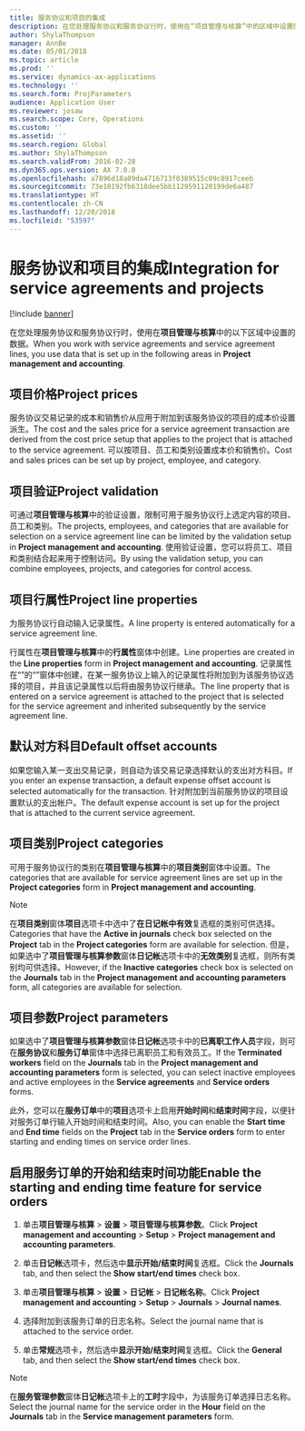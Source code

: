 ```yaml
---
title: 服务协议和项目的集成
description: 在您处理服务协议和服务协议行时，使用在“项目管理与核算”中的区域中设置的数据。
author: ShylaThompson
manager: AnnBe
ms.date: 05/01/2018
ms.topic: article
ms.prod: ''
ms.service: dynamics-ax-applications
ms.technology: ''
ms.search.form: ProjParameters
audience: Application User
ms.reviewer: josaw
ms.search.scope: Core, Operations
ms.custom: ''
ms.assetid: ''
ms.search.region: Global
ms.author: ShylaThompson
ms.search.validFrom: 2016-02-28
ms.dyn365.ops.version: AX 7.0.0
ms.openlocfilehash: a7896d18a09da4716713f0389515c09c0917ceeb
ms.sourcegitcommit: 73e10192fb6318dee5bb1129591120199de6a487
ms.translationtype: HT
ms.contentlocale: zh-CN
ms.lasthandoff: 12/20/2018
ms.locfileid: "53597"
---
```

# <a name="integration-for-service-agreements-and-projects"></a><span data-ttu-id="f932d-103">服务协议和项目的集成</span><span class="sxs-lookup"><span data-stu-id="f932d-103">Integration for service agreements and projects</span></span> 

[!include [banner](../includes/banner.md)]


<span data-ttu-id="f932d-104">在您处理服务协议和服务协议行时，使用在**项目管理与核算**中的以下区域中设置的数据。</span><span class="sxs-lookup"><span data-stu-id="f932d-104">When you work with service agreements and service agreement lines, you use data that is set up in the following areas in **Project management and accounting**.</span></span>

## <a name="project-prices"></a><span data-ttu-id="f932d-105">项目价格</span><span class="sxs-lookup"><span data-stu-id="f932d-105">Project prices</span></span>

<span data-ttu-id="f932d-106">服务协议交易记录的成本和销售价从应用于附加到该服务协议的项目的成本价设置派生。</span><span class="sxs-lookup"><span data-stu-id="f932d-106">The cost and the sales price for a service agreement transaction are derived from the cost price setup that applies to the project that is attached to the service agreement.</span></span> <span data-ttu-id="f932d-107">可以按项目、员工和类别设置成本价和销售价。</span><span class="sxs-lookup"><span data-stu-id="f932d-107">Cost and sales prices can be set up by project, employee, and category.</span></span> 

## <a name="project-validation"></a><span data-ttu-id="f932d-108">项目验证</span><span class="sxs-lookup"><span data-stu-id="f932d-108">Project validation</span></span>

<span data-ttu-id="f932d-109">可通过**项目管理与核算**中的验证设置，限制可用于服务协议行上选定内容的项目、员工和类别。</span><span class="sxs-lookup"><span data-stu-id="f932d-109">The projects, employees, and categories that are available for selection on a service agreement line can be limited by the validation setup in **Project management and accounting**.</span></span> <span data-ttu-id="f932d-110">使用验证设置，您可以将员工、项目和类别结合起来用于控制访问。</span><span class="sxs-lookup"><span data-stu-id="f932d-110">By using the validation setup, you can combine employees, projects, and categories for control access.</span></span> 

## <a name="project-line-properties"></a><span data-ttu-id="f932d-111">项目行属性</span><span class="sxs-lookup"><span data-stu-id="f932d-111">Project line properties</span></span>

<span data-ttu-id="f932d-112">为服务协议行自动输入记录属性。</span><span class="sxs-lookup"><span data-stu-id="f932d-112">A line property is entered automatically for a service agreement line.</span></span>

<span data-ttu-id="f932d-113">行属性在**项目管理与核算**中的**行属性**窗体中创建。</span><span class="sxs-lookup"><span data-stu-id="f932d-113">Line properties are created in the **Line properties** form in **Project management and accounting**.</span></span> <span data-ttu-id="f932d-114">记录属性在“”的“”窗体中创建，在某一服务协议上输入的记录属性将附加到为该服务协议选择的项目，并且该记录属性以后将由服务协议行继承。</span><span class="sxs-lookup"><span data-stu-id="f932d-114">The line property that is entered on a service agreement is attached to the project that is selected for the service agreement and inherited subsequently by the service agreement line.</span></span> 

## <a name="default-offset-accounts"></a><span data-ttu-id="f932d-115">默认对方科目</span><span class="sxs-lookup"><span data-stu-id="f932d-115">Default offset accounts</span></span>

<span data-ttu-id="f932d-116">如果您输入某一支出交易记录，则自动为该交易记录选择默认的支出对方科目。</span><span class="sxs-lookup"><span data-stu-id="f932d-116">If you enter an expense transaction, a default expense offset account is selected automatically for the transaction.</span></span> <span data-ttu-id="f932d-117">针对附加到当前服务协议的项目设置默认的支出帐户。</span><span class="sxs-lookup"><span data-stu-id="f932d-117">The default expense account is set up for the project that is attached to the current service agreement.</span></span>

## <a name="project-categories"></a><span data-ttu-id="f932d-118">项目类别</span><span class="sxs-lookup"><span data-stu-id="f932d-118">Project categories</span></span>

<span data-ttu-id="f932d-119">可用于服务协议行的类别在**项目管理与核算**中的**项目类别**窗体中设置。</span><span class="sxs-lookup"><span data-stu-id="f932d-119">The categories that are available for service agreement lines are set up in the **Project categories** form in **Project management and accounting**.</span></span> 

> [!NOTE]
> <P><span data-ttu-id="f932d-120">在<STRONG>项目类别</STRONG>窗体<STRONG>项目</STRONG>选项卡中选中了<STRONG>在日记帐中有效</STRONG>复选框的类别可供选择。</span><span class="sxs-lookup"><span data-stu-id="f932d-120">Categories that have the <STRONG>Active in journals</STRONG> check box selected on the <STRONG>Project</STRONG> tab in the <STRONG>Project categories</STRONG> form are available for selection.</span></span> <span data-ttu-id="f932d-121">但是，如果选中了<STRONG>项目管理与核算参数</STRONG>窗体<STRONG>日记帐</STRONG>选项卡中的<STRONG>无效类别</STRONG>复选框，则所有类别均可供选择。</span><span class="sxs-lookup"><span data-stu-id="f932d-121">However, if the <STRONG>Inactive categories</STRONG> check box is selected on the <STRONG>Journals</STRONG> tab in the <STRONG>Project management and accounting parameters</STRONG> form, all categories are available for selection.</span></span></P>

## <a name="project-parameters"></a><span data-ttu-id="f932d-122">项目参数</span><span class="sxs-lookup"><span data-stu-id="f932d-122">Project parameters</span></span>

<span data-ttu-id="f932d-123">如果选中了**项目管理与核算参数**窗体**日记帐**选项卡中的**已离职工作人员**字段，则可在**服务协议**和**服务订单**窗体中选择已离职员工和有效员工。</span><span class="sxs-lookup"><span data-stu-id="f932d-123">If the **Terminated workers** field on the **Journals** tab in the **Project management and accounting parameters** form is selected, you can select inactive employees and active employees in the **Service agreements** and **Service orders** forms.</span></span>

<span data-ttu-id="f932d-124">此外，您可以在**服务订单**中的**项目**选项卡上启用**开始时间**和**结束时间**字段，以便针对服务订单行输入开始时间和结束时间。</span><span class="sxs-lookup"><span data-stu-id="f932d-124">Also, you can enable the **Start time** and **End time** fields on the **Project** tab in the **Service orders** form to enter starting and ending times on service order lines.</span></span>

## <a name="enable-the-starting-and-ending-time-feature-for-service-orders"></a><span data-ttu-id="f932d-125">启用服务订单的开始和结束时间功能</span><span class="sxs-lookup"><span data-stu-id="f932d-125">Enable the starting and ending time feature for service orders</span></span>

1.  <span data-ttu-id="f932d-126">单击**项目管理与核算** \> **设置** \> **项目管理与核算参数**。</span><span class="sxs-lookup"><span data-stu-id="f932d-126">Click **Project management and accounting** \> **Setup** \> **Project management and accounting parameters**.</span></span>

2.  <span data-ttu-id="f932d-127">单击**日记帐**选项卡，然后选中**显示开始/结束时间**复选框。</span><span class="sxs-lookup"><span data-stu-id="f932d-127">Click the **Journals** tab, and then select the **Show start/end times** check box.</span></span>

3.  <span data-ttu-id="f932d-128">单击**项目管理与核算** \> **设置** \> **日记帐** \> **日记帐名称**。</span><span class="sxs-lookup"><span data-stu-id="f932d-128">Click **Project management and accounting** \> **Setup** \> **Journals** \> **Journal names**.</span></span>

4.  <span data-ttu-id="f932d-129">选择附加到该服务订单的日志名称。</span><span class="sxs-lookup"><span data-stu-id="f932d-129">Select the journal name that is attached to the service order.</span></span>

5.  <span data-ttu-id="f932d-130">单击**常规**选项卡，然后选中**显示开始/结束时间**复选框。</span><span class="sxs-lookup"><span data-stu-id="f932d-130">Click the **General** tab, and then select the **Show start/end times** check box.</span></span>


> [!NOTE]
> <P><span data-ttu-id="f932d-131">在<STRONG>服务管理参数</STRONG>窗体<STRONG>日记帐</STRONG>选项卡上的<STRONG>工时</STRONG>字段中，为该服务订单选择日志名称。</span><span class="sxs-lookup"><span data-stu-id="f932d-131">Select the journal name for the service order in the <STRONG>Hour</STRONG> field on the <STRONG>Journals</STRONG> tab in the <STRONG>Service management parameters</STRONG> form.</span></span></P>





